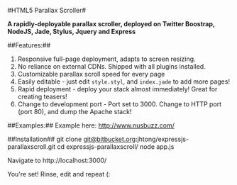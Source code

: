 #HTML5 Parallax Scroller#

**A rapidly-deployable parallax scroller, deployed on Twitter Boostrap, NodeJS,
    Jade, Stylus, Jquery and Express**

##Features:##
1. Responsive full-page deployment, adapts to screen resizing.
2. No reliance on external CDNs.  Shipped with all plugins installed.
3. Customizable parallax scroll speed for every page 
4. Easily editable - just edit `style.styl`, and `index.jade` to add more
pages!
5. Rapid deployment - deploy your stack almost immediately!  Great for
creating teasers!
5. Change to development port - Port set to 3000.  Change to HTTP port
(port 80), and dump the Apache stack!

##Examples:##
Example here: http://www.nusbuzz.com/

##Installation##
    git clone git@bitbucket.org:jhtong/expressjs-parallaxscroll.git
    cd expressjs-parallaxscroll/
    node app.js

Navigate to http://localhost:3000/

You're set!  Rinse, edit and repeat (:
